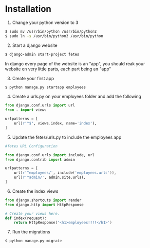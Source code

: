 # Installation


1) Change your python version to 3

```sh
$ sudo mv /usr/bin/python /usr/bin/python2 
$ sudo ln -s /usr/bin/python3 /usr/bin/python
```

2) Start a django website

```sh
$ django-admin start-project fetes
```

In django every page of the website is an "app", you should reak your website en very little parts, each part being an "app"

3) Create your first app

```sh
$ python manage.py startapp employees
```
4) Create a urls.py on your employees folder and add the following

```py
from django.conf.urls import url
from . import views

urlpatterns = [
    url(r'^$', views.index, name='index'),
]
```

5) Update the fetes/urls.py to include the employees app

```python
#fetes URL Configuration

from django.conf.urls import include, url
from django.contrib import admin

urlpatterns = [
    url(r'^employees/', include('employees.urls')),
    url(r'^admin/', admin.site.urls),
]
```

6) Create the  index views

```python
from django.shortcuts import render
from django.http import HttpResponse

# Create your views here.
def index(request):
    return HttpResponse('<h1>employees!!!!</h1>')
```

7) Run the migrations

```sh
$ python manage.py migrate
```